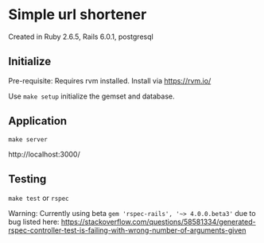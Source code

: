 # Simple url shortener
Created in Ruby 2.6.5, Rails 6.0.1, postgresql

## Initialize
Pre-requisite: Requires rvm installed. Install via https://rvm.io/

Use `make setup` initialize the gemset and database.

## Application
`make server`

http://localhost:3000/

## Testing
`make test` or `rspec`

Warning: Currently using beta `gem 'rspec-rails', '~> 4.0.0.beta3'` due to bug listed here: https://stackoverflow.com/questions/58581334/generated-rspec-controller-test-is-failing-with-wrong-number-of-arguments-given
